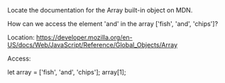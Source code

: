 Locate the documentation for the Array built-in object on MDN.

How can we access the element 'and' in the array ['fish', 'and', 'chips']?

Location: https://developer.mozilla.org/en-US/docs/Web/JavaScript/Reference/Global_Objects/Array

Access: 

let array = ['fish', 'and', 'chips'];
array[1];